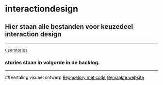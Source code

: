 # interactiondesign 
## Hier staan alle bestanden voor keuzedeel interaction design


---

[userstories]( https://trello.com/b/lCToHUnu/f2m6bo-e-commerce)
### stories staan in volgorde in de backlog.

---
##Vertaling visueel ontwerp
[Reposetory met code]( https://github.com/ScottZ2004/F2M6Wordpress)
[Gemaakte website](https://31658.hosts1.ma-cloud.nl/StedelijkMuseum/)

